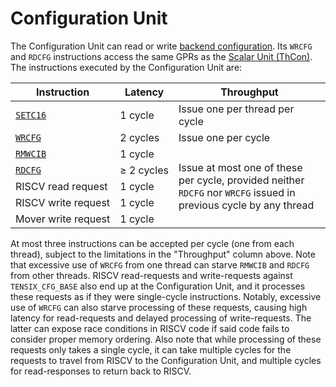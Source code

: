 # Configuration Unit

The Configuration Unit can read or write [backend configuration](BackendConfiguration.md). Its `WRCFG` and `RDCFG` instructions access the same GPRs as the [Scalar Unit (ThCon)](ScalarUnit.md). The instructions executed by the Configuration Unit are:

<table><thead><tr><th>Instruction</th><th>Latency</th><th>Throughput</th></tr></thead>
<tr><td><code><a href="SETC16.md">SETC16</a></code></td><td>1 cycle</td><td>Issue one per thread per cycle</td></tr>
<tr><td><code><a href="WRCFG.md">WRCFG</a></code></td><td>2 cycles</td><td>Issue one per cycle</td></tr>
<tr><td><code><a href="RMWCIB.md">RMWCIB</a></code></td><td>1 cycle</td><td rowspan="5">Issue at most one of these per cycle, provided neither <code>RDCFG</code> nor <code>WRCFG</code> issued in previous cycle by any thread</td></tr>
<tr><td><code><a href="RDCFG.md">RDCFG</a></code></td><td>≥&nbsp;2&nbsp;cycles</td></tr>
<tr><td>RISCV&nbsp;read&nbsp;request</td><td>1 cycle</td></tr>
<tr><td>RISCV&nbsp;write&nbsp;request</td><td>1 cycle</td></tr>
<tr><td>Mover&nbsp;write&nbsp;request</td><td>1 cycle</td></tr>
</table>

At most three instructions can be accepted per cycle (one from each thread), subject to the limitations in the "Throughput" column above. Note that excessive use of `WRCFG` from one thread can starve `RMWCIB` and `RDCFG` from other threads. RISCV read-requests and write-requests against `TENSIX_CFG_BASE` also end up at the Configuration Unit, and it processes these requests as if they were single-cycle instructions. Notably, excessive use of `WRCFG` can also starve processing of these requests, causing high latency for read-requests and delayed processing of write-requests. The latter can expose race conditions in RISCV code if said code fails to consider proper memory ordering. Also note that while processing of these requests only takes a single cycle, it can take multiple cycles for the requests to travel from RISCV to the Configuration Unit, and multiple cycles for read-responses to return back to RISCV.
